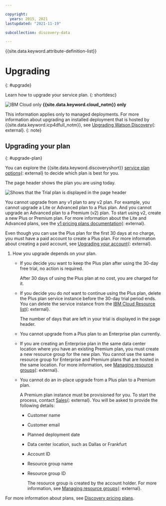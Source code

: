 ```yaml
---

copyright:
  years: 2015, 2021
lastupdated: "2021-11-19"

subcollection: discovery-data

---
```


{{site.data.keyword.attribute-definition-list}}

# Upgrading
{: #upgrade}

Learn how to upgrade your service plan.
{: shortdesc}

![IBM Cloud only](images/ibm-cloud.png) **{{site.data.keyword.cloud_notm}} only**

This information applies only to managed deployments. For more information about upgrading an installed deployment that is hosted by {{site.data.keyword.icp4dfull_notm}}, see [Upgrading Watson Discovery](https://www.ibm.com/docs/en/cloud-paks/cp-data/4.0?topic=discovery-upgrading-watson){: external}.
{: note}

## Upgrading your plan
{: #upgrade-plan}

You can explore the {{site.data.keyword.discoveryshort}} [service plan options](https://www.ibm.com/cloud/watson-discovery/pricing-2/){: external} to decide which plan is best for you.

The page header shows the plan you are using today.

![Shows that the Trial plan is displayed in the page header](images/plan-in-header.png)

You cannot upgrade from any v1 plan to any v2 plan. For example, you cannot upgrade a Lite or Advanced plan to a Plus plan. And you cannot upgrade an Advanced plan to a Premium (v2) plan. To start using v2, create a new Plus or Premium plan. For more information about the Lite and Advanced plans, see the [v1 pricing plans documentation](/docs/discovery?topic=discovery-discovery-pricing-plans){: external}.

Even though you can use the Plus plan for the first 30 days at no charge, you must have a paid account to create a Plus plan. For more information about creating a paid account, see [Upgrading your account](/docs/account?topic=account-upgrading-account){: external}.

1.  How you upgrade depends on your plan.

    -   If you decide you want to keep the Plus plan after using the 30-day free trial, no action is required.

        After 30 days of using the Plus plan at no cost, you are charged for it.

    -   If you decide you do *not* want to continue using the Plus plan, delete the Plus plan service instance before the 30-day trial period ends. You can delete the service instance from the [IBM Cloud Resource list](https://cloud.ibm.com/resources){: external}.

        The number of days that are left in your trial is displayed in the page header.

    -   You cannot upgrade from a Plus plan to an Enterprise plan currently.
    -   If you are creating an Enterprise plan in the same data center location where you have an existing Premium plan, you must create a new resource group for the new plan. You cannot use the same resource group for Enterprise and Premium plans that are hosted in the same location. For more information, see [Managing resource groups](/docs/account?topic=account-rgs&interface=ui){: external}.
    -   You cannot do an in-place upgrade from a Plus plan to a Premium plan.

        A Premium plan instance must be provisioned for you. To start the process, contact [Sales](https://www.ibm.com/account/reg/us-en/signup?formid=MAIL-watson&disableCookie=Yes){: external}. You will be asked to provide the following details:

        -   Customer name
        -   Customer email
        -   Planned deployment date
        -   Data center location, such as Dallas or Frankfurt
        -   Account ID
        -   Resource group name
        -   Resource group ID

            The resource group is created by the account holder. For more information, see [Managing resource groups](/docs/account?topic=account-rgs&interface=ui){: external}.

For more information about plans, see [Discovery pricing plans](/docs/discovery-data?topic=discovery-data-pricing-plans).

<!--
    -   To upgrade a Plus plan to an Enterprise plan, complete the following steps:

        -   Open the service page for your Plus plan service instance from the [IBM Cloud Resource list](https://cloud.ibm.com/resources){: external}.
        -   Click *Upgrade*.
        -   Choose the Enterprise plan, and then click *Save*.
        -   Give the upgrade process time to finish. 
        
            During the process, you can continue to submit search queries in your existing projects. However, avoid the following actions:

            -   Adding new projects or collections
            -   Deleting or changing existing collections, including adding documents, editing fields, and changing enrichment settings.
-->
